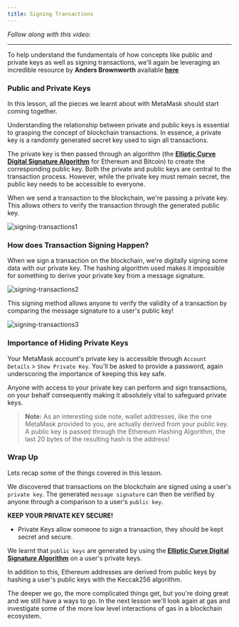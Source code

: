```yaml
---
title: Signing Transactions
---
```


_Follow along with this video:_

---

To help understand the fundamentals of how concepts like public and private keys as well as signing transactions, we'll again be leveraging an incredible resource by **Anders Brownworth** available [**here**](https://andersbrownworth.com/blockchain/public-private-keys/)

### Public and Private Keys

In this lesson, all the pieces we learnt about with MetaMask should start coming together.

Understanding the relationship between private and public keys is essential to grasping the concept of blockchain transactions. In essence, a private key is a randomly generated secret key used to sign all transactions.

The private key is then passed through an algorithm (the [**Elliptic Curve Digital Signature Algorithm**](https://en.wikipedia.org/wiki/Elliptic_Curve_Digital_Signature_Algorithm) for Ethereum and Bitcoin) to create the corresponding public key. Both the private and public keys are central to the transaction process. However, while the private key must remain secret, the public key needs to be accessible to everyone.

When we send a transaction to the blockchain, we're passing a private key. This allows others to verify the transaction through the generated public key.

![signing-transactions1](/blockchain-basics/08-signing-transactions/signing-transactions1.png)

### How does Transaction Signing Happen?

When we sign a transaction on the blockchain, we're digitally signing some data with our private key. The hashing algorithm used makes it impossible for something to derive your private key from a message signature.

![signing-transactions2](/blockchain-basics/08-signing-transactions/signing-transactions2.png)

This signing method allows anyone to verify the validity of a transaction by comparing the message signature to a user's public key!

![signing-transactions3](/blockchain-basics/08-signing-transactions/signing-transactions3.png)

### Importance of Hiding Private Keys

Your MetaMask account's private key is accessible through `Account Details` > `Show Private Key`. You'll be asked to provide a password, again underscoring the importance of keeping this key safe.

Anyone with access to your private key can perform and sign transactions, on your behalf consequently making it absolutely vital to safeguard private keys.

> **Note:** As an interesting side note, wallet addresses, like the one MetaMask provided to you, are actually derived from your public key. A public key is passed through the Ethereum Hashing Algorithm, the last 20 bytes of the resulting hash is the address!

### Wrap Up

Lets recap some of the things covered in this lesson.

We discovered that transactions on the blockchain are signed using a user's `private key`. The generated `message signature` can then be verified by anyone through a comparison to a user's `public key`.

**KEEP YOUR PRIVATE KEY SECURE!**

- Private Keys allow someone to sign a transaction, they should be kept secret and secure.

We learnt that `public keys` are generated by using the [**Elliptic Curve Digital Signature Algorithm**](https://en.wikipedia.org/wiki/Elliptic_Curve_Digital_Signature_Algorithm) on a user's private keys.

In addition to this, Ethereum addresses are derived from public keys by hashing a user's public keys with the Keccak256 algorithm.

The deeper we go, the more complicated things get, but you're doing great and we still have a ways to go. In the next lesson we'll look again at gas and investigate some of the more low level interactions of gas in a blockchain ecosystem.
